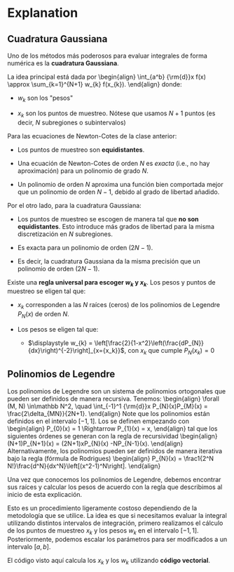 # Explanation

## Cuadratura Gaussiana

Uno de los métodos más poderosos para evaluar integrales de forma numérica es la **cuadratura Gaussiana**.

La idea principal está dada por
\begin{align}
\int_{a^b} {\rm{d}}x f(x) \approx \sum_{k=1}^{N+1} w_{k} f(x_{k}).
\end{align}
donde:

  * $w_{k}$ son los "pesos"

  * $x_{k}$ son los puntos de muestreo. Nótese que usamos $N+1$ puntos (es decir, $N$ subregiones o subintervalos)
  
Para las ecuaciones de Newton-Cotes de la clase anterior:  

  * Los puntos de muestreo son **equidistantes**.

  * Una ecuación de Newton-Cotes de orden $N$ es *exacta* (i.e., no hay aproximación) para un polinomio de grado $N$.

  * Un polinomio de orden $N$ aproxima una función bien comportada mejor que un polinomio de orden $N-1$, debido al grado de libertad añadido.
  
Por el otro lado, para la cuadratura Gaussiana:

  * Los puntos de muestreo se escogen de manera tal que **no son equidistantes**. Esto introduce más grados de libertad para la misma discretización en $N$ subregiones.

  * Es exacta para un polinomio de orden $(2N - 1)$.

  * Es decir, la cuadratura Gaussiana da la misma precisión que un polinomio de orden $(2N - 1)$.

Existe una **regla universal para escoger $w_k$ y $x_k$**. Los pesos y puntos de muestreo se eligen tal que:

  * $x_{k}$ corresponden a las $N$ raíces (ceros) de los polinomios de Legendre $P_{N}(x)$ de orden $N$.

  * Los pesos se eligen tal que:
      - $\displaystyle w_{k} = \left[\frac{2}{1-x^2}\left(\frac{dP_{N}}{dx}\right)^{-2}\right]_{x={x_k}}$, con $x_k$ que cumple $P_N(x_k)=0$

## Polinomios de Legendre

Los polinomios de Legendre son un sistema de polinomios ortogonales que pueden ser definidos de manera recursiva. Tenemos:
\begin{align}
\forall (M, N) \in\mathbb N^2, \quad \int_{-1}^1 {\rm{d}}x P_{N}(x)P_{M}(x) = \frac{2\delta_{MN}}{2N+1}.
\end{align}
Note que los polinomios están definidos en el intervalo $[-1, 1]$.
Los se definen empezando con
\begin{align}
P_{0}(x) = 1 \Rightarrow P_{1}(x) = x,
\end{align}
tal que los siguientes órdenes se generan con la regla de recursividad
\begin{align}
(N+1)P_{N+1}(x) = (2N+1)xP_{N}(x) -NP_{N-1}(x).
\end{align}
Alternativamente, los polinomios pueden ser definidos de manera iterativa bajo la regla (fórmula de Rodrigues)
\begin{align}
P_{N}(x) = \frac1{2^N N!}\frac{d^N}{dx^N}\left[(x^2-1)^N\right].
\end{align}

Una vez que conocemos los polinomios de Legendre, debemos encontrar sus raíces y calcular los pesos de acuerdo con la regla que describimos al inicio de esta explicación.

Esto es un procedimiento ligeramente costoso dependiendo de la metodología que se utilice. La idea es que si necesitamos evaluar la integral utilizando distintos intervalos de integración, primero realizamos el cálculo de los puntos de muestreo $x_{k}$ y los pesos $w_{k}$ en el intervalo $[-1, 1]$. Posteriormente, podemos escalar los parámetros para ser modificados a un intervalo $[a, b]$.

El código visto aquí calcula los $x_{k}$ y  los $w_{k}$ utilizando **código vectorial**.



